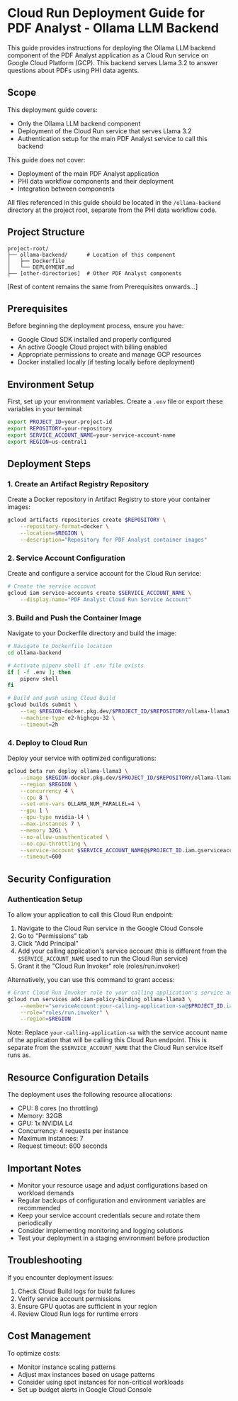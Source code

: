 # Cloud Run Deployment Guide for PDF Analyst - Ollama LLM Backend

This guide provides instructions for deploying the Ollama LLM backend component of the PDF Analyst application as a Cloud Run service on Google Cloud Platform (GCP). This backend serves Llama 3.2 to answer questions about PDFs using PHI data agents.

## Scope

This deployment guide covers:
- Only the Ollama LLM backend component
- Deployment of the Cloud Run service that serves Llama 3.2
- Authentication setup for the main PDF Analyst service to call this backend

This guide does not cover:
- Deployment of the main PDF Analyst application
- PHI data workflow components and their deployment
- Integration between components

All files referenced in this guide should be located in the `/ollama-backend` directory at the project root, separate from the PHI data workflow code.

## Project Structure
```
project-root/
├── ollama-backend/      # Location of this component
│   ├── Dockerfile
│   └── DEPLOYMENT.md
├── [other-directories]  # Other PDF Analyst components
```

[Rest of content remains the same from Prerequisites onwards...]

## Prerequisites

Before beginning the deployment process, ensure you have:

- Google Cloud SDK installed and properly configured
- An active Google Cloud project with billing enabled
- Appropriate permissions to create and manage GCP resources
- Docker installed locally (if testing locally before deployment)

## Environment Setup

First, set up your environment variables. Create a `.env` file or export these variables in your terminal:

```sh
export PROJECT_ID=your-project-id
export REPOSITORY=your-repository
export SERVICE_ACCOUNT_NAME=your-service-account-name
export REGION=us-central1
```

## Deployment Steps

### 1. Create an Artifact Registry Repository

Create a Docker repository in Artifact Registry to store your container images:

```sh
gcloud artifacts repositories create $REPOSITORY \
    --repository-format=docker \
    --location=$REGION \
    --description="Repository for PDF Analyst container images"
```

### 2. Service Account Configuration

Create and configure a service account for the Cloud Run service:

```sh
# Create the service account
gcloud iam service-accounts create $SERVICE_ACCOUNT_NAME \
    --display-name="PDF Analyst Cloud Run Service Account"
```

### 3. Build and Push the Container Image

Navigate to your Dockerfile directory and build the image:

```sh
# Navigate to Dockerfile location
cd ollama-backend

# Activate pipenv shell if .env file exists
if [ -f .env ]; then
    pipenv shell
fi

# Build and push using Cloud Build
gcloud builds submit \
    --tag $REGION-docker.pkg.dev/$PROJECT_ID/$REPOSITORY/ollama-llama3 \
    --machine-type e2-highcpu-32 \
    --timeout=2h
```

### 4. Deploy to Cloud Run

Deploy your service with optimized configurations:

```sh
gcloud beta run deploy ollama-llama3 \
    --image $REGION-docker.pkg.dev/$PROJECT_ID/$REPOSITORY/ollama-llama3 \
    --region $REGION \
    --concurrency 4 \
    --cpu 8 \
    --set-env-vars OLLAMA_NUM_PARALLEL=4 \
    --gpu 1 \
    --gpu-type nvidia-l4 \
    --max-instances 7 \
    --memory 32Gi \
    --no-allow-unauthenticated \
    --no-cpu-throttling \
    --service-account $SERVICE_ACCOUNT_NAME@$PROJECT_ID.iam.gserviceaccount.com \
    --timeout=600
```

## Security Configuration

### Authentication Setup

To allow your application to call this Cloud Run endpoint:

1. Navigate to the Cloud Run service in the Google Cloud Console
2. Go to "Permissions" tab
3. Click "Add Principal" 
4. Add your calling application's service account (this is different from the `$SERVICE_ACCOUNT_NAME` used to run the Cloud Run service)
5. Grant it the "Cloud Run Invoker" role (roles/run.invoker)

Alternatively, you can use this command to grant access:

```sh
# Grant Cloud Run Invoker role to your calling application's service account
gcloud run services add-iam-policy-binding ollama-llama3 \
    --member="serviceAccount:your-calling-application-sa@$PROJECT_ID.iam.gserviceaccount.com" \
    --role="roles/run.invoker" \
    --region=$REGION
```

Note: Replace `your-calling-application-sa` with the service account name of the application that will be calling this Cloud Run endpoint. This is separate from the `$SERVICE_ACCOUNT_NAME` that the Cloud Run service itself runs as.

## Resource Configuration Details

The deployment uses the following resource allocations:

- CPU: 8 cores (no throttling)
- Memory: 32GB
- GPU: 1x NVIDIA L4
- Concurrency: 4 requests per instance
- Maximum instances: 7
- Request timeout: 600 seconds

## Important Notes

- Monitor your resource usage and adjust configurations based on workload demands
- Regular backups of configuration and environment variables are recommended
- Keep your service account credentials secure and rotate them periodically
- Consider implementing monitoring and logging solutions
- Test your deployment in a staging environment before production

## Troubleshooting

If you encounter deployment issues:

1. Check Cloud Build logs for build failures
2. Verify service account permissions
3. Ensure GPU quotas are sufficient in your region
4. Review Cloud Run logs for runtime errors

## Cost Management

To optimize costs:

- Monitor instance scaling patterns
- Adjust max instances based on usage patterns
- Consider using spot instances for non-critical workloads
- Set up budget alerts in Google Cloud Console